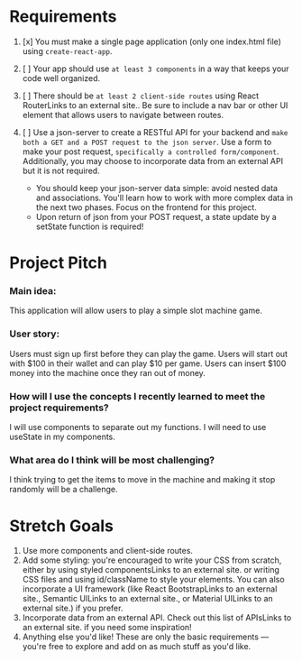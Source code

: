 # Requirements

1. [x] You must make a single page application (only one index.html file) using `create-react-app`.
2. [ ] Your app should use `at least 3 components` in a way that keeps your code well organized.
3. [ ] There should be `at least 2 client-side routes` using React RouterLinks to an external site.. Be sure to include a nav bar or other UI element that allows users to navigate between routes.
4. [ ] Use a json-server to create a RESTful API for your backend and `make both a GET and a POST request to the json server`. Use a form to make your post request, `specifically a controlled form/component`. Additionally, you may choose to incorporate data from an external API but it is not required.

   - You should keep your json-server data simple: avoid nested data and associations. You'll learn how to work with more complex data in the next two phases. Focus on the frontend for this project.
   - Upon return of json from your POST request, a state update by a setState function is required!

# Project Pitch

### Main idea:

This application will allow users to play a simple slot machine game.

### User story:

Users must sign up first before they can play the game. Users will start out with $100 in their wallet and can play $10 per game. Users can insert $100 money into the machine once they ran out of money.

### How will I use the concepts I recently learned to meet the project requirements?

I will use components to separate out my functions. I will need to use useState in my components.

### What area do I think will be most challenging?

I think trying to get the items to move in the machine and making it stop randomly will be a challenge.

# Stretch Goals

1. Use more components and client-side routes.
2. Add some styling: you're encouraged to write your CSS from scratch, either by using styled componentsLinks to an external site. or writing CSS files and using id/className to style your elements. You can also incorporate a UI framework (like React BootstrapLinks to an external site., Semantic UILinks to an external site., or Material UILinks to an external site.) if you prefer.
3. Incorporate data from an external API. Check out this list of APIsLinks to an external site. if you need some inspiration!
4. Anything else you'd like! These are only the basic requirements — you're free to explore and add on as much stuff as you'd like.
